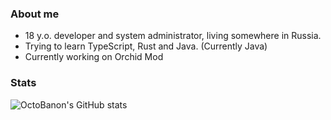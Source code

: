 ### About me

- 18 y.o. developer and system administrator, living somewhere in Russia.
- Trying to learn TypeScript, Rust and Java. (Currently Java)
- Currently working on Orchid Mod

### Stats
![OctoBanon's GitHub stats](https://github-readme-stats.vercel.app/api?username=OctoBanon-Main&show_icons=true&theme=dark)
